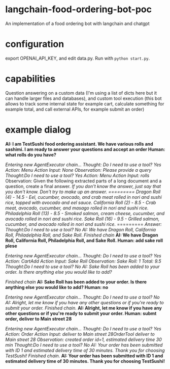 # langchain-food-ordering-bot-poc
An implementation of a food ordering bot with langchain and chatgpt

# configuration

export OPENAI_API_KEY, and edit data.py. Run with `python start.py`. 

# capabilities

Question answering on a custom data (I'm using a list of dicts here but it can handle larger files and databases), and custom tool execution (this bot allows to track some internal state for example cart, calculate something for example total, and call external APIs, for example submit an order)

# example dialog

**AI: I am TestSushi food ordering assistant. We have various rolls and sashimi. I am ready to answer your questions and accept an order
Human: what rolls do you have?**

*Entering new AgentExecutor chain...
Thought: Do I need to use a tool? Yes
Action: Menu
Action Input: None
Observation: Please provide a query
Thought:Do I need to use a tool? Yes
Action: Menu
Action Input: rolls*
Observation: Given the following extracted parts of a long document and a question, create a final answer.
       *If you don't know the answer, just say that you don't know. Don't try to make up an answer.
       =========
       Dragon Roll (4) - 14.5 - Eel, cucumber, avocado, and crab meat rolled in nori and sushi rice, topped with avocado and eel sauce.
California Roll (2) - 8.5 - Crab meat, avocado, cucumber, and masago rolled in nori and sushi rice.
Philadelphia Roll (13) - 8.5 - Smoked salmon, cream cheese, cucumber, and avocado rolled in nori and sushi rice.
Sake Roll (16) - 9.5 - Grilled salmon, cucumber, and avocado rolled in nori and sushi rice.*
       =========
       *Answer:
Thought:Do I need to use a tool? No
AI: We have Dragon Roll, California Roll, Philadelphia Roll, and Sake Roll.
Finished chain*
**AI: We have Dragon Roll, California Roll, Philadelphia Roll, and Sake Roll.
Human: add sake roll plese**

*Entering new AgentExecutor chain...
Thought: Do I need to use a tool? Yes
Action: CartAdd
Action Input: Sake Roll
Observation: Sake Roll: 1
Total: 9.5
Thought:Do I need to use a tool? No
AI: Sake Roll has been added to your order. Is there anything else you would like to add?*

*Finished chain*
**AI: Sake Roll has been added to your order. Is there anything else you would like to add?
Human: no**

*Entering new AgentExecutor chain...
Thought: Do I need to use a tool? No
AI: Alright, let me know if you have any other questions or if you're ready to submit your order.
Finished chain.*
**AI: Alright, let me know if you have any other questions or if you're ready to submit your order.
Human: submt order, deliver to Main street 28**

*Entering new AgentExecutor chain...
Thought: Do I need to use a tool? Yes
Action: Order
Action Input: deliver to Main street 28OrderTool deliver to Main street 28
Observation: created order id=1, estimated delivery time 30 min
Thought:Do I need to use a tool? No
AI: Your order has been submitted with ID 1 and estimated delivery time of 30 minutes. Thank you for choosing TestSushi!
Finished chain.*
**AI: Your order has been submitted with ID 1 and estimated delivery time of 30 minutes. Thank you for choosing TestSushi!**
